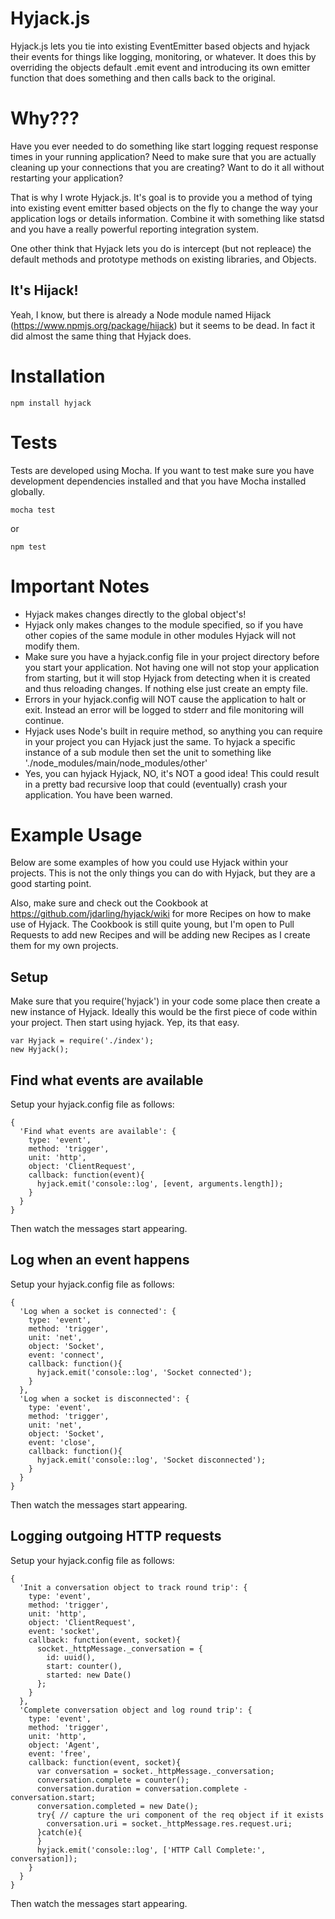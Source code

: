 Hyjack.js
=========

Hyjack.js lets you tie into existing EventEmitter based objects and hyjack their
events for things like logging, monitoring, or whatever.  It does this by
overriding the objects default .emit event and introducing its own emitter
function that does something and then calls back to the original.

Why???
======

Have you ever needed to do something like start logging request response times
in your running application?  Need to make sure that you are actually cleaning
up your connections that you are creating?  Want to do it all without restarting
your application?

That is why I wrote Hyjack.js.  It's goal is to provide you a method of tying
into existing event emitter based objects on the fly to change the way your
application logs or details information.  Combine it with something like statsd
and you have a really powerful reporting integration system.

One other think that Hyjack lets you do is intercept (but not repleace)
the default methods and prototype methods on existing libraries, and Objects.

It's Hijack!
------------

Yeah, I know, but there is already a Node module named Hijack
(https://www.npmjs.org/package/hijack) but it seems to be dead.  In fact it
did almost the same thing that Hyjack does.

Installation
============

```
npm install hyjack
```

Tests
=====

Tests are developed using Mocha.  If you want to test make sure you have
development dependencies installed and that you have Mocha installed globally.

```
mocha test
```

or

```
npm test
```

Important Notes
===============

  * Hyjack makes changes directly to the global object's!
  * Hyjack only makes changes to the module specified, so if you have other
    copies of the same module in other modules Hyjack will not modify them.
  * Make sure you have a hyjack.config file in your project directory before
    you start your application.  Not having one will not stop your application
    from starting, but it will stop Hyjack from detecting when it is created
    and thus reloading changes.  If nothing else just create an empty file.
  * Errors in your hyjack.config will NOT cause the application to halt or exit.
    Instead an error will be logged to stderr and file monitoring will continue.
  * Hyjack uses Node's built in require method, so anything you can require
    in your project you can Hyjack just the same.  To hyjack a specific instance
    of a sub module then set the unit to something like
    './node_modules/main/node_modules/other'
  * Yes, you can hyjack Hyjack, NO, it's NOT a good idea!  This could result
    in a pretty bad recursive loop that could (eventually) crash your
    application.  You have been warned.

Example Usage
=============

Below are some examples of how you could use Hyjack within your projects.
This is not the only things you can do with Hyjack, but they are a good
starting point.

Also, make sure and check out the Cookbook at
https://github.com/jdarling/hyjack/wiki for more Recipes on how to make use
of Hyjack.  The Cookbook is still quite young, but I'm open to Pull Requests to
add new Recipes and will be adding new Recipes as I create them for my own
projects.

Setup
-----

Make sure that you require('hyjack') in your code some place then create a new
instance of Hyjack.  Ideally this would be the first piece of code within your
project.  Then start using hyjack.  Yep, its that easy.

```
var Hyjack = require('./index');
new Hyjack();
```

Find what events are available
------------------------------

Setup your hyjack.config file as follows:

```
{
  'Find what events are available': {
    type: 'event',
    method: 'trigger',
    unit: 'http',
    object: 'ClientRequest',
    callback: function(event){
      hyjack.emit('console::log', [event, arguments.length]);
    }
  }
}
```

Then watch the messages start appearing.

Log when an event happens
-------------------------

Setup your hyjack.config file as follows:

```
{
  'Log when a socket is connected': {
    type: 'event',
    method: 'trigger',
    unit: 'net',
    object: 'Socket',
    event: 'connect',
    callback: function(){
      hyjack.emit('console::log', 'Socket connected');
    }
  },
  'Log when a socket is disconnected': {
    type: 'event',
    method: 'trigger',
    unit: 'net',
    object: 'Socket',
    event: 'close',
    callback: function(){
      hyjack.emit('console::log', 'Socket disconnected');
    }
  }
}
```

Then watch the messages start appearing.

Logging outgoing HTTP requests
------------------------------

Setup your hyjack.config file as follows:

```
{
  'Init a conversation object to track round trip': {
    type: 'event',
    method: 'trigger',
    unit: 'http',
    object: 'ClientRequest',
    event: 'socket',
    callback: function(event, socket){
      socket._httpMessage._conversation = {
        id: uuid(),
        start: counter(),
        started: new Date()
      };
    }
  },
  'Complete conversation object and log round trip': {
    type: 'event',
    method: 'trigger',
    unit: 'http',
    object: 'Agent',
    event: 'free',
    callback: function(event, socket){
      var conversation = socket._httpMessage._conversation;
      conversation.complete = counter();
      conversation.duration = conversation.complete - conversation.start;
      conversation.completed = new Date();
      try{ // capture the uri component of the req object if it exists
        conversation.uri = socket._httpMessage.res.request.uri;
      }catch(e){
      }
      hyjack.emit('console::log', ['HTTP Call Complete:', conversation]);
    }
  }
}
```

Then watch the messages start appearing.
